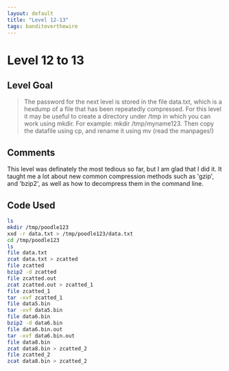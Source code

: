 ```yaml
---
layout: default
title: "Level 12-13"
tags: banditoverthewire
---
```


# Level 12 to 13

## Level Goal
> The password for the next level is stored in the file data.txt, which is a hexdump of a file that has been repeatedly compressed. For this level it may be useful to create a directory under /tmp in which you can work using mkdir. For example: mkdir /tmp/myname123. Then copy the datafile using cp, and rename it using mv (read the manpages!)

## Comments
This level was definately the most tedious so far, but I am glad that I did it. It taught me a lot about new common compression methods such as 'gzip', and 'bzip2', as well as how to decompress them in the command line.

Code Used
------
```bash
ls
mkdir /tmp/poodle123
xxd -r data.txt > /tmp/poodle123/data.txt
cd /tmp/poodle123
ls
file data.txt
zcat data.txt > zcatted
file zcatted
bzip2 -d zcatted
file zcatted.out
zcat zcatted.out > zcatted_1
file zcatted_1
tar -xvf zcatted_1
file data5.bin
tar -xvf data5.bin
file data6.bin
bzip2 -d data6.bin
file data6.bin.out
tar -xvf data6.bin.out
file data8.bin
zcat data8.bin > zcatted_2
file zcatted_2
zcat data8.bin > zcatted_2
```
